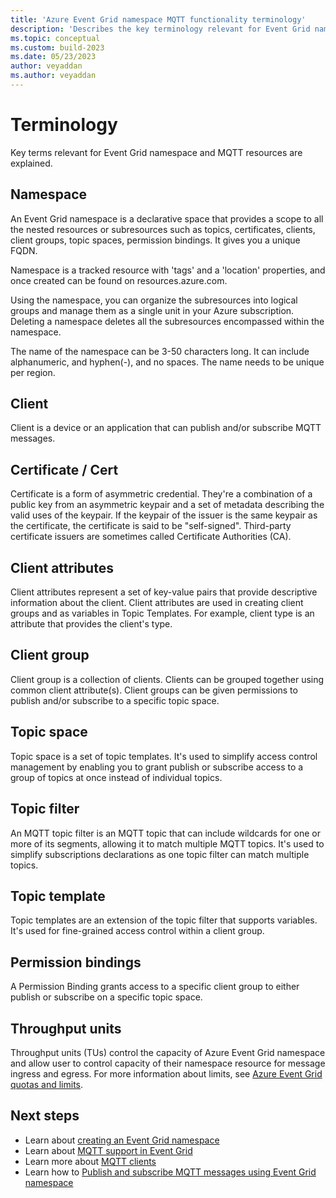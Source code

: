 ```yaml
---
title: 'Azure Event Grid namespace MQTT functionality terminology'
description: 'Describes the key terminology relevant for Event Grid namespace MQTT functionality.'
ms.topic: conceptual
ms.custom: build-2023
ms.date: 05/23/2023
author: veyaddan
ms.author: veyaddan
---
```


# Terminology
Key terms relevant for Event Grid namespace and MQTT resources are explained.

## Namespace

An Event Grid namespace is a declarative space that provides a scope to all the nested resources or subresources such as topics, certificates, clients, client groups, topic spaces, permission bindings.  It gives you a unique FQDN.  

Namespace is a tracked resource with 'tags' and a 'location' properties, and once created can be found on resources.azure.com.  

Using the namespace, you can organize the subresources into logical groups and manage them as a single unit in your Azure subscription.  Deleting a namespace deletes all the subresources encompassed within the namespace.

The name of the namespace can be 3-50 characters long.  It can include alphanumeric, and hyphen(-), and no spaces.  The name needs to be unique per region.

## Client

Client is a device or an application that can publish and/or subscribe MQTT messages.

## Certificate / Cert

Certificate is a form of asymmetric credential. They're a combination of a public key from an asymmetric keypair and a set of metadata describing the valid uses of the keypair. If the keypair of the issuer is the same keypair as the certificate, the certificate is said to be "self-signed". Third-party certificate issuers are sometimes called Certificate Authorities (CA).

## Client attributes

Client attributes represent a set of key-value pairs that provide descriptive information about the client. Client attributes are used in creating client groups and as variables in Topic Templates. For example, client type is an attribute that provides the client's type.

## Client group

Client group is a collection of clients.  Clients can be grouped together using common client attribute(s). Client groups can be given permissions to publish and/or subscribe to a specific topic space.

## Topic space

Topic space is a set of topic templates. It's used to simplify access control management by enabling you to grant publish or subscribe access to a group of topics at once instead of individual topics.

## Topic filter

An MQTT topic filter is an MQTT topic that can include wildcards for one or more of its segments, allowing it to match multiple MQTT topics. It's used to simplify subscriptions declarations as one topic filter can match multiple topics.

## Topic template

Topic templates are an extension of the topic filter that supports variables. It's used for fine-grained access control within a client group. 

## Permission bindings

A Permission Binding grants access to a specific client group to either publish or subscribe on a specific topic space.

## Throughput units

Throughput units (TUs) control the capacity of Azure Event Grid namespace and allow user to control capacity of their namespace resource for message ingress and egress. For more information about limits, see [Azure Event Grid quotas and limits](quotas-limits.md).

## Next steps
- Learn about [creating an Event Grid namespace](create-view-manage-namespaces.md)
- Learn about [MQTT support in Event Grid](mqtt-overview.md)
- Learn more about [MQTT clients](mqtt-clients.md)
- Learn how to [Publish and subscribe MQTT messages using Event Grid namespace](mqtt-publish-and-subscribe-portal.md)
